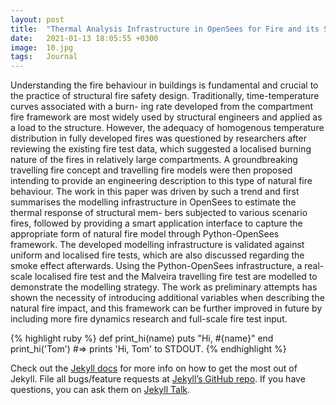 ```yaml
---
layout: post
title:  "Thermal Analysis Infrastructure in OpenSees for Fire and its Smart Application Interface Towards Natural Fire Modelling"
date:   2021-01-13 18:05:55 +0300
image:  10.jpg
tags:   Journal
---
```

Understanding the fire behaviour in buildings is fundamental and crucial to the practice of structural fire safety design. Traditionally, time-temperature curves associated with a burn- ing rate developed from the compartment fire framework are most widely used by structural engineers and applied as a load to the structure. However, the adequacy of homogenous temperature distribution in fully developed fires was questioned by researchers after reviewing the existing fire test data, which suggested a localised burning nature of the fires in relatively large compartments. A groundbreaking travelling fire concept and travelling fire models were then proposed intending to provide an engineering description to this type of natural fire behaviour. The work in this paper was driven by such a trend and first summarises the modelling infrastructure in OpenSees to estimate the thermal response of structural mem- bers subjected to various scenario fires, followed by providing a smart application interface to capture the appropriate form of natural fire model through Python-OpenSees framework. The developed modelling infrastructure is validated against uniform and localised fire tests, which are also discussed regarding the smoke effect afterwards. Using the Python-OpenSees infrastructure, a real-scale localised fire test and the Malveira travelling fire test are modelled to demonstrate the modelling strategy. The work as preliminary attempts has shown the necessity of introducing additional variables when describing the natural fire impact, and this framework can be further improved in future by including more fire dynamics research and full-scale fire test input.

{% highlight ruby %}
def print_hi(name)
  puts "Hi, #{name}"
end
print_hi('Tom')
#=> prints 'Hi, Tom' to STDOUT.
{% endhighlight %}

Check out the [Jekyll docs][jekyll-docs] for more info on how to get the most out of Jekyll. File all bugs/feature requests at [Jekyll’s GitHub repo][jekyll-gh]. If you have questions, you can ask them on [Jekyll Talk][jekyll-talk].

[jekyll-docs]: https://jekyllrb.com/docs/home
[jekyll-gh]:   https://github.com/jekyll/jekyll
[jekyll-talk]: https://talk.jekyllrb.com/
